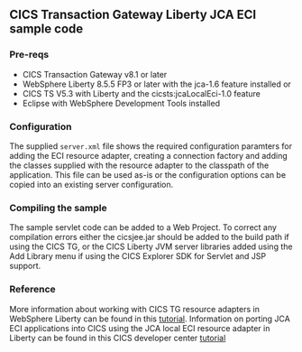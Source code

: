 ## CICS Transaction Gateway Liberty JCA ECI sample code

### Pre-reqs
* CICS Transaction Gateway v8.1 or later
* WebSphere Liberty 8.5.5 FP3 or later with the jca-1.6 feature installed or
* CICS TS V5.3 with Liberty and the cicsts:jcaLocalEci-1.0 feature
* Eclipse with WebSphere Development Tools installed

### Configuration
The supplied `server.xml` file shows the required configuration paramters for adding the ECI resource adapter, 
creating a connection factory and adding the classes supplied with the resource adapter to the classpath of the application. 
This file can be used as-is or the configuration options can be copied into an existing server configuration.

### Compiling the sample
The sample servlet code can be added to a Web Project. To correct any compilation errors either the cicsjee.jar 
should be added to the build path if using the CICS TG, or the CICS Liberty JVM server libraries added using the Add Library
menu if using the CICS Explorer SDK for Servlet and JSP support.


### Reference
More information about working with CICS TG resource adapters in WebSphere Liberty can be found in this [tutorial](https://developer.ibm.com/cics/2014/05/06/using-jca-with-the-cics-tg-in-websphere-liberty-profile/).
Information on porting JCA ECI applications into CICS using the JCA local ECI resource adapter in Liberty can be found in this CICS developer center [tutorial](https://developer.ibm.com/cics/2015/07/23/porting-jca-eci-applications-into-a-cics-liberty-jvm-server/)


